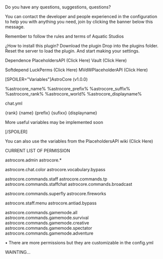 

Do you have any questions, suggestions, questions?

You can contact the developer and people experienced in the configuration to help you with anything you need, join by clicking the banner below this message.

Remember to follow the rules and terms of Aquatic Studios




¿How to install this plugin?
Download the plugin
Drop into the plugins folder.
Reset the server to load the plugin.
And start making your settings.

Dependence
PlaceholdersAPI (Click Here)
Vault (Click Here)

Softdepend
LuckPerms (Click Here)
MVdWPlaceholderAPI (Click Here)




[SPOILER="Variables"]AstroCore (v1.0.0)

%astrocore_name%
%astrocore_prefix%
%astrocore_suffix%
%astrocore_rank%
%astrocore_world%
%astrocore_displayname%

chat.yml

{rank}
{name}
{prefix}
{sufixx}
{displayname}

More useful variables may be implemented soon

[/SPOILER]

You can also use the variables from the PlaceholdersAPI wiki (Click Here)



CURRENT LIST OF PERMISSION

astrocore.admin
astrocore.*

astrocore.chat.color
astrocore.vocabulary.bypass

astrocore.commands.staff
astrocore.commands.tp
astrocore.commands.staffchat
astrocore.commands.broadcast

astrocore.commands.superfly
astrocore.fireworks

astrocore.staff.menu
astrocore.antiad.bypass

astrocore.commands.gamemode.all
astrocore.commands.gamemode.survival
astrocore.commands.gamemode.creative
astrocore.commands.gamemode.spectator
astrocore.commands.gamemode.adventure

• There are more permissions but they are customizable in the config.yml







WAINTING...


